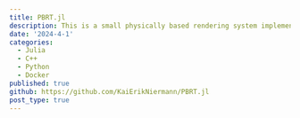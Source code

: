 ```yaml
---
title: PBRT.jl
description: This is a small physically based rendering system implemented in Julia and benchmarked against Python and C++ implementations
date: '2024-4-1'
categories:
  - Julia
  - C++ 
  - Python 
  - Docker 
published: true
github: https://github.com/KaiErikNiermann/PBRT.jl
post_type: true
---
```



